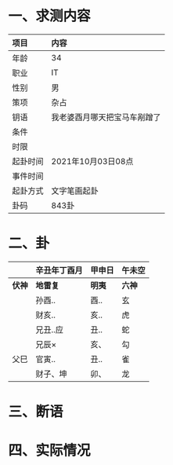 # 一、求测内容
|项目|内容|
|:-|:-|
|年龄|34|
|职业|IT|
|性别|男|
|策项|杂占|
|钥语|我老婆酉月哪天把宝马车剐蹭了|
|条件||
|时限||
|起卦时间|2021年10月03日08点|
|事件时间||
|起卦方式|文字笔画起卦|
|卦码|843卦|

# 二、卦
||辛丑年丁酉月|甲申日|午未空|
|:-|:-|:-|:-|
|**伏神**|**地雷复**|**明夷**|**六神**|
||孙酉..|酉..|玄|
||财亥..|亥..|虎|
||兄丑..应|丑..|蛇|
||兄辰×|亥、|勾|
|父巳|官寅..|丑..|雀|
||财子、坤|卯、|龙|


# 三、断语

# 四、实际情况